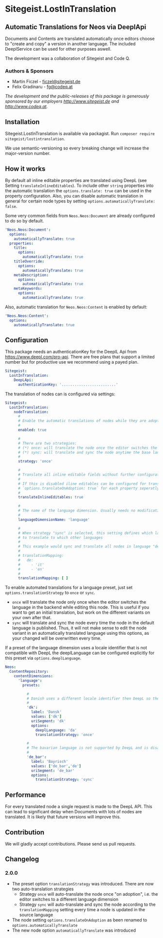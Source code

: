 # Sitegeist.LostInTranslation
## Automatic Translations for Neos via DeeplApi

Documents and Contents are translated automatically once editors choose to "create and copy" a version in another language.
The included DeeplService can be used for other purposes aswell.

The development was a collaboration of Sitegeist and Code Q.

### Authors & Sponsors

* Martin Ficzel - ficzel@sitegeist.de
* Felix Gradinaru - fg@codeq.at

*The development and the public-releases of this package is generously sponsored
by our employers http://www.sitegeist.de and http://www.codeq.at.*

## Installation

Sitegeist.LostInTranslation is available via packagist. Run `composer require sitegeist/lostintranslation`.

We use semantic-versioning so every breaking change will increase the major-version number.

## How it works

By default all inline editable properties are translated using DeepL (see Setting `translateInlineEditables`).
To include other `string` properties into the automatic translation the `options.translate: true`
can be used in the property configuration. Also, you can disable automatic translation in general for certain node types
by setting `options.automaticallyTranslate: false`.

Some very common fields from `Neos.Neos:Document` are already configured to do so by default.

```yaml
'Neos.Neos:Document':
  options:
    automaticallyTranslate: true
  properties:
    title:
      options:
        automaticallyTranslate: true
    titleOverride:
      options:
        automaticallyTranslate: true
    metaDescription:
      options:
        automaticallyTranslate: true
    metaKeywords:
      options:
        automaticallyTranslate: true
```

Also, automatic translation for `Neos.Neos:Content` is enabled by default:

```yaml
'Neos.Neos:Content':
  options:
    automaticallyTranslate: true
```

## Configuration

This package needs an authenticationKey for the DeeplL Api from https://www.deepl.com/pro-api.
There are free plans that support a limited number but for productive use we recommend using a payed plan.

```yaml
Sitegeist:
  LostInTranslation:
    DeepLApi:
      authenticationKey: '.........................'
```

The translation of nodes can is configured via settings:

```yaml
Sitegeist:
  LostInTranslation:
    nodeTranslation:
      #
      # Enable the automatic translations of nodes while they are adopted to another dimension
      #
      enabled: true

      #
      # There are two strategies:
      # (*) once: will translate the node once the editor switches the language dimension and only then
      # (*) sync: will translate and sync the node anytime the base language has been edited
      #
      strategy: 'once'

      #
      # Translate all inline editable fields without further configuration.
      #
      # If this is disabled iline editables can be configured for translation by setting
      # `options.translateOnAdoption: true` for each property seperatly
      #
      translateInlineEditables: true

      #
      # The name of the language dimension. Usually needs no modification
      #
      languageDimensionName: 'language'

      #
      # When strategy "sync" is selected, this setting defines which languages
      # to translate to which other languages
      #
      # This example would sync and translate all nodes in language "de" to "it" and "en"
      #
      # translationMapping:
      #   de:
      #     - 'it'
      #     - 'en'
      #
      translationMapping: [ ]
```

To enable automated translations for a language preset, just set `options.translationStrategy` to  `once` or `sync`.

* `once` will translate the node only once when the editor switches the language in the backend while editing this node. This is useful if you want to get an initial translation, but work on the different variants on your own after that.
* `sync` will translate and sync the node every time the node in the default language is published. Thus, it will not make sense to edit the node variant in an automatically translated language using this options, as your changed will be overwritten every time.

If a preset of the language dimension uses a locale identifier that is not compatible with DeepL the deeplLanguage can
be configured explicitly for this preset via `options.deeplLanguage`.

```yaml
Neos:
  ContentRepository:
    contentDimensions:
      'language':
        presets:

          #
          # Danish uses a different locale identifier then DeepL so the `deeplLanguage` has to be configured explicitly
          #
          'dk':
            label: 'Dansk'
            values: ['dk']
            uriSegment: 'dk'
            options:
              deeplLanguage: 'da'
              translationStrategy: 'once'

          #
          # The bavarian language is not supported by DeepL and is disabled
          #
          'de_bar':
            label: 'Bayrisch'
            values: ['de_bar','de']
            uriSegment: 'de_bar'
            options:
              translationStrategy: 'sync'
```
## Performance

For every translated node a single request is made to the DeepL API. This can lead to significant delay when Documents with lots of nodes are translated. It is likely that future versions will improve this.

## Contribution

We will gladly accept contributions. Please send us pull requests.

## Changelog

### 2.0.0

* The preset option `translationStrategy` was introduced. There are now two auto-translation strategies
  * Strategy `once` will auto-translate the node once "on adoption", i.e. the editor switches to a different language dimension
  * Strategy `sync` will auto-translate and sync the node according to the `translationMapping` setting every time a node is updated in the source language
* The node setting `options.translateOnAdoption` as been renamed to `options.automaticallyTranslate`
* The new node option `automaticallyTranslate` was introduced
